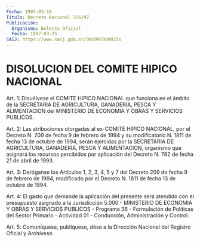 ```yaml
---
Fecha: 1997-03-19
Título: Decreto Nacional 256/97
Publicación:
  Organismo: Boletín Oficial
  Fecha: 1997-03-25
SAIJ: https://www.saij.gob.ar/DN19970000256
---
```

# DISOLUCION DEL COMITE HIPICO NACIONAL

<a id="1"></a>
Art. 1: Disuélvese el COMITE HIPICO  NACIONAL  que funciona en el  ámbito  de  la  SECRETARIA DE AGRICULTURA, GANADERIA,  PESCA  Y ALIMENTACION  del  MINISTERIO  DE  ECONOMIA  Y  OBRAS  Y  SERVICIOS PUBLICOS.

<a id="2"></a>
Art. 2: Las atribuciones  otorgadas  al ex-COMITE HIPICO NACIONAL, por el Decreto N. 209 de fecha 9 de febrero de 1994 y su modificatorio  N. 1811  de  fecha  13  de octubre  de  1994,  serán ejercidas  por  la SECRETARIA DE AGRICULTURA,  GANADERIA,  PESCA  Y ALIMENTACION, organismo  que  asignará  los recursos percibidos por aplicación  del  Decreto N. 782  de  fecha 21  de  abril  de  1993.

<a id="3"></a>
Art. 3: Deróganse los Artículos 1, 2,  3, 4, 5 y 7 del Decreto 209 de fecha 9 de febrero de 1994, modificado por el Decreto N. 1811 de fecha 13 de octubre de 1994.

<a id="4"></a>
Art.  4: El gasto que demande la aplicación  del  presente será atendido con  el  presupuesto  asignado  a  la Jurisdicción 5.000 - MINISTERIO DE ECONOMIA Y OBRAS Y SERVICIOS PUBLICOS - Programa 36 - Formulación  de  Políticas del Sector Primario  -  Actividad  01  - Conducción, Administración y Control.

<a id="5"></a>
Art. 5: Comuníquese,  publíquese, dése a la Dirección Nacional del Registro Oficial y Archívese.